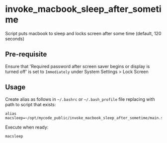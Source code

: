 # invoke_macbook_sleep_after_sometime

Script puts macbook to sleep and locks screen after some time (default, 120 seconds)

## Pre-requisite

Ensure that 'Required password after screen saver begins or display is turned off' is set to `Immediately` under System Settings > Lock Screen

## Usage

Create alias as follows in `~/.bashrc` or `~/.bash_profile` file replacing with path to script that exists:
```
alias macsleep=~/opt/mycode_public/invoke_macbook_sleep_after_sometime/main.sh
```

Execute when ready:
```
macsleep
```
